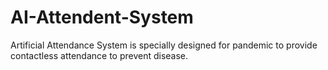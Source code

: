 # AI-Attendent-System
Artificial Attendance System is specially designed for pandemic to provide contactless attendance to prevent disease.
